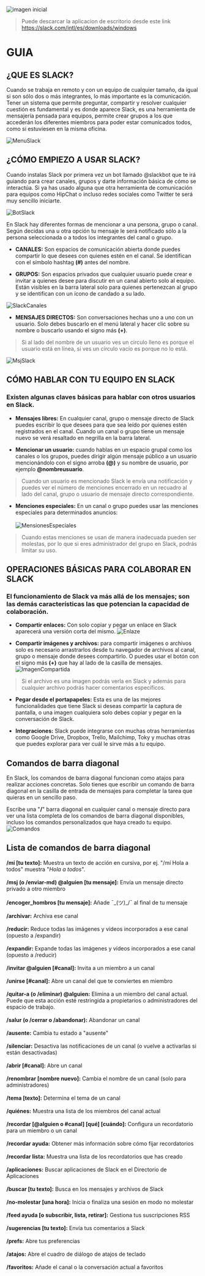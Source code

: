 ![imagen inicial](/imagenes/slack.png)
>Puede descarcar la aplicacion de escritorio desde este link https://slack.com/intl/es/downloads/windows

# GUIA
## ¿QUE ES SLACK?
Cuando se trabaja en remoto y con un equipo de cualquier tamaño, da igual si son sólo dos o más integrantes, lo más importante es la comunicación. Tener un sistema que permite preguntar, compartir y resolver cualquier cuestión es fundamental y es donde aparece Slack, es una herramienta de mensajería pensada para equipos, permite crear grupos a los que accederán los diferentes miembros para poder estar comunicados todos, como si estuviesen en la misma oficina.

![MenuSlack](/imagenes/MenuSlack.png)

## ¿CÓMO EMPIEZO A USAR SLACK?
Cuando instalas Slack por primera vez un bot llamado @slackbot que te irá guiando para crear canales, grupos y darte información básica de cómo se interactúa. Si ya has usado alguna que otra herramienta de comunicación para equipos como HipChat o incluso redes sociales como Twitter te será muy sencillo iniciarte.

![BotSlack](/imagenes/slackbot.jpg)

En Slack hay diferentes formas de mencionar a una persona, grupo o canal. Según decidas una u otra opción tu mensaje le será notificado sólo a la persona seleccionada o a todos los integrantes del canal o grupo.



* __CANALES:__ Son espacios de comunicación abierta donde puedes compartir lo que desees con quienes estén en el canal. Se identifican con el símbolo hashtag **(#)** antes del nombre.

* __GRUPOS:__ Son espacios privados que cualquier usuario puede crear e invitar a quienes desee para discutir en un canal abierto solo al equipo. Están visibles en la barra lateral solo para quienes pertenezcan al grupo y se identifican con un ícono de candado a su lado.

![SlackCanales](/imagenes/Canales.png)

* __MENSAJES DIRECTOS:__ Son conversaciones hechas uno a uno con un usuario. Solo debes buscarlo en el menú lateral y hacer clic sobre su nombre o buscarlo usando el signo más **(+)**.

>Si al lado del nombre de un usuario ves un circulo lleno es porque el usuario está en línea, si ves un círculo vacío es porque no lo está.

![MsjSlack](/imagenes/MensajesDirectos.png)

## CÓMO HABLAR CON TU EQUIPO EN SLACK

### Existen algunas claves básicas para hablar con otros usuarios en Slack.

* __Mensajes libres:__ En cualquier canal, grupo o mensaje directo de Slack puedes escribir lo que desees para que sea leído por quienes estén registrados en el canal. Cuando un canal o grupo tiene un mensaje nuevo se verá resaltado en negrilla en la barra lateral.

* __Mencionar un usuario:__ cuando hablas en un espacio grupal como los canales o los grupos, puedes dirigir algún mensaje público a un usuario mencionándolo con el signo arroba **(@)** y su nombre de usuario, por ejemplo **@nombreusuario**.
>Cuando un usuario es mencionado Slack le envía una notificación y puedes ver el número de menciones encerrado en un recuadro al lado del canal, grupo o usuario de mensaje directo correspondiente.

* __Menciones especiales:__ En un canal o grupo puedes usar las menciones especiales para determinados anuncios: <br /><br />
![MensionesEspeciales](/imagenes/MensionesEspeciales.png)
 
 >Cuando estas menciones se usan de manera inadecuada pueden ser molestas, por lo que si eres administrador del grupo en Slack, podrás limitar su uso.

## OPERACIONES BÁSICAS PARA COLABORAR EN SLACK

### El funcionamiento de Slack va más allá de los mensajes; son las demás características las que potencian la capacidad de colaboración.

* __Compartir enlaces:__ Con solo copiar y pegar un enlace en Slack aparecerá una versión corta del mismo.
![Enlaze](/imagenes/EnlaceCompartido.png)

* __Compartir imágenes y archivos:__ para compartir imágenes o archivos solo es necesario arrastrarlos desde tu navegador de archivos al canal, grupo o mensaje donde desees compartirlo. O puedes usar el botón con el signo más **(+)** que hay al lado de la casilla de mensajes.
![ImagenCompartida](/imagenes/ImagenCompartida.png)
 >Si el archivo es una imagen podrás verla en Slack y además para cualquier archivo podrás hacer comentarios específicos.
 
* __Pegar desde el portapapeles:__ Esta es una de las mejores funcionalidades que tiene Slack si deseas compartir la captura de pantalla, o una imagen cualquiera solo debes copiar y pegar en la conversación de Slack.

* __Integraciones:__ Slack puede integrarse con muchas otras herramientas como Google Drive, Dropbox, Trello, Mailchimp, Toky y muchas otras que puedes explorar para ver cuál le sirve más a tu equipo.

## Comandos de barra diagonal
En Slack, los comandos de barra diagonal funcionan como atajos para realizar acciones concretas. Solo tienes que escribir un comando de barra diagonal en la casilla de entrada de mensajes para completar la tarea que quieras en un sencillo paso.

Escribe una "**/**" barra diagonal en cualquier canal o mensaje directo para ver una lista completa de los comandos de barra diagonal disponibles, incluso los comandos personalizados que haya creado tu equipo.
![Comandos](/imagenes/comandos1.png)
## Lista de comandos de barra diagonal

__/mí [tu texto]:__	Muestra un texto de acción en cursiva, por ej. "/mí Hola a todos" muestra "*Hola a todos*".<br /><br />
__/msj (o /enviar-md) @alguien [tu mensaje]:__ 	Envía un mensaje directo privado a otro miembro<br /><br />
__/encoger_hombros [tu mensaje]:__ 	Añade ¯\_(ツ)_/¯ al final de tu mensaje <br /><br />
__/archivar:__	Archiva ese canal<br /><br />
__/reducir:__	Reduce todas las imágenes y vídeos incorporados a ese canal (opuesto a /expandir)<br /><br />
__/expandir:__	Expande todas las imágenes y vídeos incorporados a ese canal (opuesto a /reducir)<br /><br />
__/invitar @alguien [#canal]:__	Invita a un miembro a un canal<br /><br />
__/unirse [#canal]:__	Abre un canal del que te conviertes en miembro<br /><br />
__/quitar-a (o /eliminar) @alguien:__	Elimina a un miembro del canal actual. Puede que esta acción esté restringida a propietarios o administradores del espacio de trabajo.<br /><br />
__/salur (o /cerrar o /abandonar):__	Abandonar un canal<br /><br />
__/ausente:__	Cambia tu estado a "ausente"<br /><br />
__/silenciar:__	Desactiva las notificaciones de un canal (o vuelve a activarlas si están desactivadas)<br /><br />
__/abrir [#canal]:__	Abre un canal<br /><br />
__/renombrar [nombre nuevo]:__	Cambia el nombre de un canal (solo para administradores)<br /><br />
__/tema [texto]:__	Determina el tema de un canal<br /><br />
__/quiénes:__	Muestra una lista de los miembros del canal actual<br /><br />
__/recordar [@alguien o #canal] [qué] [cuándo]:__	Configura un recordatorio para un miembro o un canal<br /><br />
__/recordar ayuda:__	Obtener más información sobre cómo fijar recordatorios<br /><br />
__/recordar lista:__ Muestra una lista de los recordatorios que has creado<br /><br />
__/aplicaciones:__	Buscar aplicaciones de Slack en el Directorio de Aplicaciones <br /> <br />
__/buscar [tu texto]:__ 	Busca en los mensajes y archivos de Slack <br /><br />
__/no-molestar [una hora]:__ 	Inicia o finaliza una sesión en modo no molestar <br /><br />
__/feed ayuda [o subscribir, lista, retirar]:__ 	Gestiona tus suscripciones RSS <br /><br />
__/sugerencias [tu texto]:__ 	Envía tus comentarios a Slack <br /><br />
__/prefs:__ 	Abre tus preferencias<br /><br />
__/atajos:__ 	Abre el cuadro de diálogo de atajos de teclado <br /><br />
__/favoritos:__ 	Añade el canal o la conversación actual a favoritos <br /><br />


